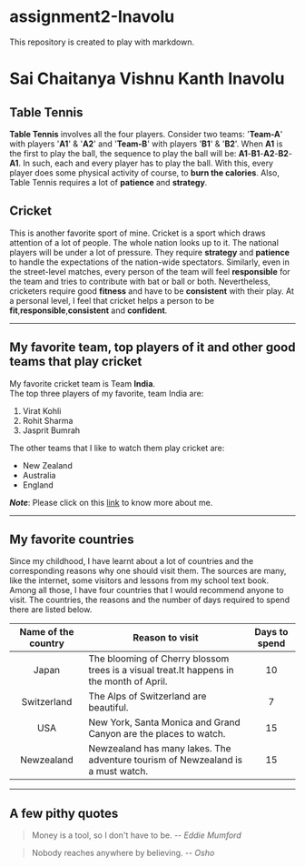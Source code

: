 # assignment2-Inavolu
This repository is created to play with markdown.

# Sai Chaitanya Vishnu Kanth Inavolu
## Table Tennis
__Table Tennis__ involves all the four players. Consider two teams: '__Team-A__' with players '__A1__' & '__A2__' and '__Team-B__' with players '__B1__' & '__B2__'. When __A1__ is the first to play the ball, the sequence to play the ball will be: **A1**-**B1**-**A2**-**B2**-**A1**. In such, each and every player has to play the ball. With this, every player does some physical activity of course, to __burn the calories__. Also, Table Tennis requires a lot of __patience__ and __strategy__.

## Cricket
This is another favorite sport of mine. Cricket is a sport which draws attention of a lot of people. The whole nation looks up to it. The national players will be under a lot of pressure. They require **strategy** and **patience** to handle the expectations of the nation-wide spectators. Similarly, even in the street-level matches, every person of the team will feel **responsible** for the team and tries to contribute with bat or ball or both. Nevertheless, cricketers require good **fitness** and have to be **consistent** with their play. At a personal level, I feel that cricket helps a person to be **fit**,**responsible**,**consistent** and **confident**.

---
## My favorite team, top players of it and other good teams that play cricket
My favorite cricket team is Team **India**.<br>
The top three players of my favorite, team India are:
1. Virat Kohli
2. Rohit Sharma
3. Jasprit Bumrah

The other teams that I like to watch them play cricket are:
* New Zealand
* Australia
* England

***Note***: Please click on this [link](AboutMe.md) to know more about me.

---
## My favorite countries

Since my childhood, I have learnt about a lot of countries and the corresponding reasons why one should visit them. The sources are many, like the internet, some visitors and lessons from my school text book. Among all those, I have four countries that I would recommend anyone to visit. The countries, the reasons and the number of days required to spend there are listed below.

|Name of the country|Reason to visit|Days to spend|
|:---:|---|:---:|
|Japan|The blooming of Cherry blossom trees is a visual treat.It happens in the month of April.|10|
|Switzerland|The Alps of Switzerland are beautiful.|7|
|USA|New York, Santa Monica and Grand Canyon are the places to watch.|15|
|Newzealand|Newzealand has many lakes. The adventure tourism of Newzealand is a must watch.|15|

---
## A few pithy quotes
> Money is a tool, so I don't have to be. -- *Eddie Mumford*

> Nobody reaches anywhere by believing. -- *Osho*